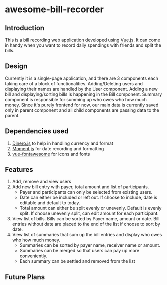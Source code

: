 # awesome-bill-recorder

## Introduction

This is a bill recording web application developed using [Vue.js](https://vuejs.org/index.html). It can come in handy when you want to record daily spendings with friends and split the bills.

## Design

Currently it is a single-page application, and there are 3 components each taking care of a block of functionalities. Adding/Deleting users and displaying their names are handled by the User component. Adding a new bill and displaying/sorting bills is happening in the Bill component. Summary component is responsible for summing up who owes who how much money.
Since it's purely frontend for now, our main data is currently saved only in parent component and all child components are passing data to the parent.

## Dependencies used

1. [Dinero.js](https://dinerojs.com/) to help in handling currency and format
2. [Moment.js](https://momentjs.com/) for date recording and formatting
3. [vue-fontawesome](https://github.com/FortAwesome/vue-fontawesome) for icons and fonts

## Features

1. Add, remove and view users
2. Add new bill entry with payer, total amount and list of participants.
    - Payer and participants can only be selected from existing users.
    - Date can either be included or left out. If choose to include, date is editable and default to today.
    - Total amount can either be split evenly or unevenly. Default is evenly split. If choose unevenly split, can edit amount for each participant.
3. View list of bills. Bills can be sorted by Payer name, amount or date. Bill entries without date are placed to the end of the list if choose to sort by date.
4. View list of summaries that sum up the bill entries and display who owes who how much money.
    - Summaries can be sorted by payer name, receiver name or amount.
    - Summaries can be merged so that users can pay up more conveniently.
    - Each summary can be settled and removed from the list

## Future Plans
